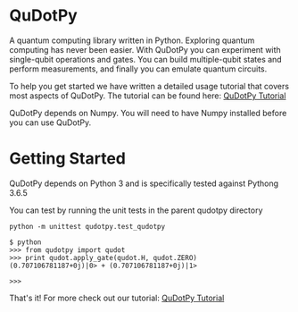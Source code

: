 QuDotPy
=======

A quantum computing library written in Python. Exploring quantum computing has never been easier. With QuDotPy you can 
experiment with single-qubit operations and gates. You can build multiple-qubit states and perform measurements, and finally you can emulate quantum circuits.

To help you get started we have written a detailed usage tutorial that covers most aspects of QuDotPy. The tutorial can be found here: <a href="http://www.sakkaris.com/tutorials/qudotpy.html" target="_blank">QuDotPy Tutorial</a>

QuDotPy depends on Numpy. You will need to have Numpy installed before you can use QuDotPy. 


Getting Started
===============

QuDotPy depends on Python 3 and is specifically tested against Pythong 3.6.5

You can test by running the unit tests in the parent qudotpy directory
```
python -m unittest qudotpy.test_qudotpy
```

```
$ python
>>> from qudotpy import qudot
>>> print qudot.apply_gate(qudot.H, qudot.ZERO)
(0.707106781187+0j)|0> + (0.707106781187+0j)|1>

>>> 

```

That's it! For more check out our tutorial: <a href="http://www.sakkaris.com/tutorials/qudotpy.html" target="_blank">QuDotPy Tutorial</a>
